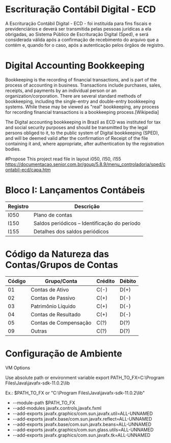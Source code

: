 # Escrituração Contábil Digital - ECD



A Escrituração Contábil Digital - ECD - foi instituída para fins fiscais e previdenciários e deverá ser 
transmitida pelas pessoas jurídicas a ela obrigadas, ao Sistema Público de Escrituração Digital (Sped), 
e será considerada válida após a confirmação de recebimento do arquivo que a contém e, quando for o caso, 
após a autenticação pelos órgãos de registro.

# Digital Accounting Bookkeeping

Bookkeeping is the recording of financial transactions, and is part of the process of accounting in business.
Transactions include purchases, sales, receipts, and payments by an individual person or an organization/corporation.
There are several standard methods of bookkeeping, including the single-entry and double-entry bookkeeping systems.
While these may be viewed as "real" bookkeeping, any process for recording financial transactions is a bookkeeping process.[Wikipedia]

The Digital accounting bookkeeping in Brazil as ECD was instituted for tax and social security purposes and should be 
transmitted by the legal persons obliged to it, to the public system of Digital bookkeeping (SPED), 
and will be deemed valid after the confirmation of Receipt of the file containing it and,
 where appropriate, after authentication by the registration bodies.
 
 #Propose
 This project read file in layout i050, i150, i155 
  https://documentacao.senior.com.br/goup/5.8.9/menu_controladoria/sped/contabil-ecd/capa.htm
  
  # Bloco I: Lançamentos Contábeis
  | Registro | Descrição |
  | ---  | --- |
  | I050 | Plano de contas |
  | I150 | Saldos periódicos – Identificação do período |
  | I155 | Detalhes dos saldos periódicos |
  
  # Código da Natureza das Contas/Grupos de Contas
  | Código  |   Grupo/Conta | Crédito | Débito
  | ---  | --- |  --- |  --- |
  |01   |   Contas de Ativo         | C(-) | D(+) | 
  |02	|   Contas de Passivo       | C(+) | D(-) |
  |03	|   Patrimônio Líquido      | C(+) | D(-) |
  |04	|   Contas de Resultado     | C(+) | D(-) |
  |05	|   Contas de Compensação   | C(?) | D(?) |
  |09	|   Outras                  | C(?) | D(?) |

  
  
  # Configuração de Ambiente
  VM Options
  
  Use absolute path or environment variable 
  export PATH_TO_FX=C:\Program Files\Java\javafx-sdk-11.0.2\lib
  
  Ex.: $PATH_TO_FX or "C:\Program Files\Java\javafx-sdk-11.0.2\lib"
  
  * --module-path $PATH_TO_FX
  * --add-modules javafx.controls,javafx.fxml
  * --add-exports javafx.graphics/com.sun.javafx.util=ALL-UNNAMED
  * --add-exports javafx.base/com.sun.javafx.reflect=ALL-UNNAMED
  * --add-exports javafx.base/com.sun.javafx.beans=ALL-UNNAMED
  * --add-exports javafx.graphics/com.sun.glass.utils=ALL-UNNAMED
  * --add-exports javafx.graphics/com.sun.javafx.tk=ALL-UNNAMED